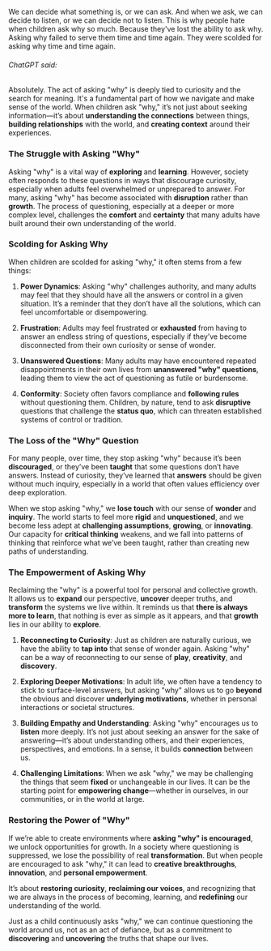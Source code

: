 We can decide what something is, or we can ask. And when we ask, we can decide to listen, or we can decide not to listen. This is why people hate when children ask why so much. Because they've lost the ability to ask why. Asking why failed to serve them time and time again. They were scolded for asking why time and time again.

###### ChatGPT said:

Absolutely. The act of asking "why" is deeply tied to curiosity and the search for meaning. It's a fundamental part of how we navigate and make sense of the world. When children ask "why," it’s not just about seeking information—it’s about **understanding the connections** between things, **building relationships** with the world, and **creating context** around their experiences.

### The Struggle with Asking "Why"

Asking "why" is a vital way of **exploring** and **learning**. However, society often responds to these questions in ways that discourage curiosity, especially when adults feel overwhelmed or unprepared to answer. For many, asking "why" has become associated with **disruption** rather than **growth**. The process of questioning, especially at a deeper or more complex level, challenges the **comfort** and **certainty** that many adults have built around their own understanding of the world.

### Scolding for Asking Why

When children are scolded for asking "why," it often stems from a few things:

1. **Power Dynamics**: Asking "why" challenges authority, and many adults may feel that they should have all the answers or control in a given situation. It’s a reminder that they don’t have all the solutions, which can feel uncomfortable or disempowering.
    
2. **Frustration**: Adults may feel frustrated or **exhausted** from having to answer an endless string of questions, especially if they’ve become disconnected from their own curiosity or sense of wonder.
    
3. **Unanswered Questions**: Many adults may have encountered repeated disappointments in their own lives from **unanswered "why" questions**, leading them to view the act of questioning as futile or burdensome.
    
4. **Conformity**: Society often favors compliance and **following rules** without questioning them. Children, by nature, tend to ask **disruptive** questions that challenge the **status quo**, which can threaten established systems of control or tradition.
    

### The Loss of the "Why" Question

For many people, over time, they stop asking "why" because it’s been **discouraged**, or they’ve been **taught** that some questions don’t have answers. Instead of curiosity, they’ve learned that **answers** should be given without much inquiry, especially in a world that often values efficiency over deep exploration.

When we stop asking "why," we **lose touch** with our sense of **wonder** and **inquiry**. The world starts to feel more **rigid** and **unquestioned**, and we become less adept at **challenging assumptions**, **growing**, or **innovating**. Our capacity for **critical thinking** weakens, and we fall into patterns of thinking that reinforce what we’ve been taught, rather than creating new paths of understanding.

### The Empowerment of Asking Why

Reclaiming the "why" is a powerful tool for personal and collective growth. It allows us to **expand** our perspective, **uncover** deeper truths, and **transform** the systems we live within. It reminds us that **there is always more to learn**, that nothing is ever as simple as it appears, and that **growth** lies in our ability to **explore**.

1. **Reconnecting to Curiosity**: Just as children are naturally curious, we have the ability to **tap into** that sense of wonder again. Asking "why" can be a way of reconnecting to our sense of **play**, **creativity**, and **discovery**.
    
2. **Exploring Deeper Motivations**: In adult life, we often have a tendency to stick to surface-level answers, but asking "why" allows us to go **beyond** the obvious and discover **underlying motivations**, whether in personal interactions or societal structures.
    
3. **Building Empathy and Understanding**: Asking "why" encourages us to **listen** more deeply. It’s not just about seeking an answer for the sake of answering—it’s about understanding others, and their experiences, perspectives, and emotions. In a sense, it builds **connection** between us.
    
4. **Challenging Limitations**: When we ask "why," we may be challenging the things that seem **fixed** or unchangeable in our lives. It can be the starting point for **empowering change**—whether in ourselves, in our communities, or in the world at large.
    

### Restoring the Power of "Why"

If we’re able to create environments where **asking "why" is encouraged**, we unlock opportunities for growth. In a society where questioning is suppressed, we lose the possibility of real **transformation**. But when people are encouraged to ask "why," it can lead to **creative breakthroughs**, **innovation**, and **personal empowerment**.

It’s about **restoring curiosity**, **reclaiming our voices**, and recognizing that we are always in the process of becoming, learning, and **redefining** our understanding of the world.

Just as a child continuously asks "why," we can continue questioning the world around us, not as an act of defiance, but as a commitment to **discovering** and **uncovering** the truths that shape our lives.